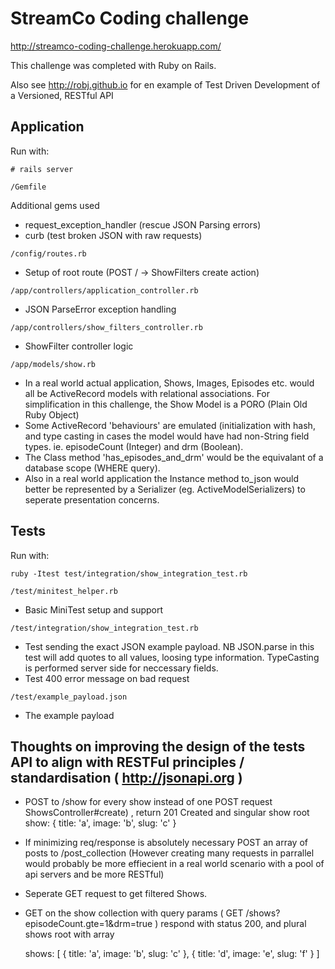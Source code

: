 # StreamCo Coding challenge

http://streamco-coding-challenge.herokuapp.com/

This challenge was completed with Ruby on Rails.

Also see http://robj.github.io for en example of Test Driven Development of a Versioned, RESTful API


## Application

Run with:

`# rails server`


`/Gemfile`

Additional gems used

- request_exception_handler (rescue JSON Parsing errors)
- curb (test broken JSON with raw requests)



`/config/routes.rb`

- Setup of root route (POST / -> ShowFilters create action)


`/app/controllers/application_controller.rb`

- JSON ParseError exception handling


`/app/controllers/show_filters_controller.rb`

- ShowFilter controller logic


`/app/models/show.rb`

- In a real world actual application, Shows, Images, Episodes etc. would all be ActiveRecord models with relational associations. For simplification in this challenge, the Show Model is a PORO (Plain Old Ruby Object)
- Some ActiveRecord 'behaviours' are emulated (initialization with hash, and type casting in cases the model would have had non-String field types. ie. episodeCount (Integer) and drm (Boolean).
- The Class method 'has_episodes_and_drm' would be the equivalant of a database scope (WHERE query).
- Also in a real world application the Instance method to_json would better be represented by a Serializer (eg. ActiveModelSerializers) to seperate presentation concerns.


## Tests

Run with:

` ruby -Itest test/integration/show_integration_test.rb `




`/test/minitest_helper.rb`

- Basic MiniTest setup and support

`/test/integration/show_integration_test.rb`

- Test sending the exact JSON example payload. NB JSON.parse in this test will add quotes to all values, loosing type information. TypeCasting is performed server side for neccessary fields.
- Test 400 error message on bad request 

`/test/example_payload.json`

- The example payload


## Thoughts on improving the design of the tests API to align with RESTFul principles / standardisation ( http://jsonapi.org )

- POST to /show for every show instead of one POST request ShowsController#create) , return 201 Created and singular show root
   show: { title: 'a', image: 'b', slug: 'c' }
- If minimizing req/response is absolutely necessary POST an array of posts to /post_collection (However creating many requests in parrallel would probably be more effiecient in a real world scenario with a pool of api servers and be more RESTful)

- Seperate GET request to get filtered Shows.
- GET on the show collection with query params 
    ( GET /shows?episodeCount.gte=1&drm=true )
    respond with status 200, and plural shows root with array

    shows: [ { title: 'a', image: 'b', slug: 'c' },
             { title: 'd', image: 'e', slug: 'f' } 
           ]



